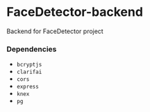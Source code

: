 # FaceDetector-backend
Backend for FaceDetector project

### Dependencies
* `bcryptjs`
* `clarifai`
* `cors`
* `express`
* `knex`
* `pg`
